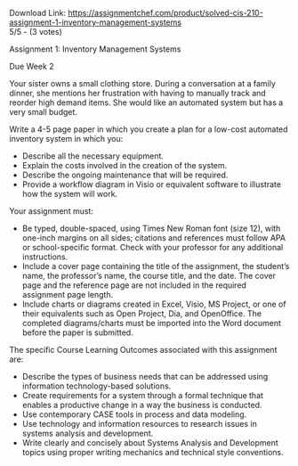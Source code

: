 Download Link: https://assignmentchef.com/product/solved-cis-210-assignment-1-inventory-management-systems
<br>
5/5 - (3 votes)

Assignment 1: Inventory Management Systems

Due Week 2

Your sister owns a small clothing store. During a conversation at a family dinner, she mentions her frustration with having to manually track and reorder high demand items. She would like an automated system but has a very small budget.

Write a 4-5 page paper in which you create a plan for a low-cost automated inventory system in which you:

<ul>

 <li>Describe all the necessary equipment.</li>

 <li>Explain the costs involved in the creation of the system.</li>

 <li>Describe the ongoing maintenance that will be required.</li>

 <li>Provide a workflow diagram in Visio or equivalent software to illustrate how the system will work.</li>

</ul>

Your assignment must:

<ul>

 <li>Be typed, double-spaced, using Times New Roman font (size 12), with one-inch margins on all sides; citations and references must follow APA or school-specific format. Check with your professor for any additional instructions.</li>

 <li>Include a cover page containing the title of the assignment, the student’s name, the professor’s name, the course title, and the date. The cover page and the reference page are not included in the required assignment page length.</li>

 <li>Include charts or diagrams created in Excel, Visio, MS Project, or one of their equivalents such as Open Project, Dia, and OpenOffice. The completed diagrams/charts must be imported into the Word document before the paper is submitted.</li>

</ul>

The specific Course Learning Outcomes associated with this assignment are:

<ul>

 <li>Describe the types of business needs that can be addressed using information technology-based solutions.</li>

 <li>Create requirements for a system through a formal technique that enables a productive change in a way the business is conducted.</li>

 <li>Use contemporary CASE tools in process and data modeling.</li>

 <li>Use technology and information resources to research issues in systems analysis and development.</li>

 <li>Write clearly and concisely about Systems Analysis and Development topics using proper writing mechanics and technical style conventions.</li>

</ul>